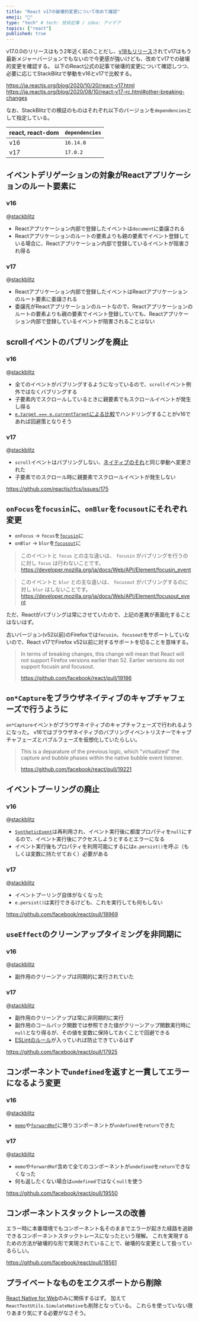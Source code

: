 ```yaml
---
title: "React v17の破壊的変更について改めて確認"
emoji: "🦁"
type: "tech" # tech: 技術記事 / idea: アイデア
topics: ["react"]
published: true
---
```


v17.0.0のリリースはもう2年近く前のことだし、[v18もリリース](https://ja.reactjs.org/blog/2022/03/29/react-v18.html)されてv17はもう最新メジャーバージョンでもないので今更感が強いけども、改めてv17での破壊的変更を確認する。
以下のReact公式の記事で破壊的変更について確認しつつ、必要に応じてStackBlitzで挙動をv16とv17で比較する。

https://ja.reactjs.org/blog/2020/10/20/react-v17.html
https://ja.reactjs.org/blog/2020/08/10/react-v17-rc.html#other-breaking-changes

なお、StackBlitzでの検証のものはそれぞれ以下のバージョンを`dependencies`として指定している。

| react, react-dom | `dependencies` |
| ---------------- | -------------- |
| v16              | `16.14.0`      |
| v17              | `17.0.2`       |

## イベントデリゲーションの対象がReactアプリケーションのルート要素に

### v16

@[stackblitz](https://stackblitz.com/edit/react-ts-qzauwm?embed=1&file=App.tsx&ctl=1)

- Reactアプリケーション内部で登録したイベントは`document`に委譲される
- Reactアプリケーションのルートの要素よりも親の要素でイベント登録している場合に、Reactアプリケーション内部で登録しているイベントが阻害され得る

### v17

@[stackblitz](https://stackblitz.com/edit/react-ts-3qvwng?embed=1&file=App.tsx&ctl=1)

- Reactアプリケーション内部で登録したイベントはReactアプリケーションのルート要素に委譲される
- 委譲先がReactアプリケーションのルートなので、Reactアプリケーションのルートの要素よりも親の要素でイベント登録していても、Reactアプリケーション内部で登録しているイベントが阻害されることはない

## scrollイベントのバブリングを廃止

### v16

@[stackblitz](https://stackblitz.com/edit/react-ts-fxfwph?devToolsHeight=33&embed=1&file=App.tsx&ctl=1)

- 全てのイベントがバブリングするようになっているので、`scroll`イベント例外ではなくバブリングする
- 子要素内でスクロールしているときに親要素でもスクロールイベントが発生し得る
- [`e.target === e.currentTarget`による比較](https://github.com/facebook/react/issues/15723#issuecomment-655177480)でハンドリングすることがv16であれば回避策となりそう

### v17

@[stackblitz](https://stackblitz.com/edit/react-ts-knxars?devToolsHeight=33&embed=1&file=App.tsx&ctl=1)

- `scroll`イベントはバブリングしない、[ネイティブのそれ](https://developer.mozilla.org/ja/docs/Web/API/Element/scroll_event)と同じ挙動へ変更された
- 子要素でのスクロール時に親要素でスクロールイベントが発生しない

https://github.com/reactjs/rfcs/issues/175

## `onFocus`を`focusin`に、`onBlur`を`focusout`にそれぞれ変更

- `onFocus` → `focus`を[`focusin`](https://developer.mozilla.org/ja/docs/Web/API/Element/focusin_event)に
- `onBlur` → `blur`を[`focusout`](https://developer.mozilla.org/ja/docs/Web/API/Element/focusout_event)に

> このイベントと `focus` との主な違いは、 `focusin` がバブリングを行うのに対し `focus` は行わないことです。
> https://developer.mozilla.org/ja/docs/Web/API/Element/focusin_event

> このイベントと `blur` との主な違いは、 `focusout` がバブリングするのに対し `blur` はしないことです。
> https://developer.mozilla.org/ja/docs/Web/API/Element/focusout_event

ただ、Reactがバブリングは常にさせていたので、上記の差異が表面化することはないはず。

古いバージョン(v52以前)のFirefoxでは`focusin`、`focusout`をサポートしていないので、React v17でFirefox v52以前に対するサポートを切ることを意味する。

> In terms of breaking changes, this change will mean that React will not support Firefox versions earlier than 52. Earlier versions do not support focusin and focusout.
>
> https://github.com/facebook/react/pull/19186

## `on*Capture`をブラウザネイティブのキャプチャフェーズで行うように

`on*Capture`イベントがブラウザネイティブのキャプチャフェーズで行われるようになった。
v16ではブラウザネイティブのバブリングイベントリスナーでキャプチャフェーズとバブルフェーズを仮想化していたらしい。

> This is a deparature of the previous logic, which "virtualized" the capture and bubble phases within the native bubble event listener.
>
> https://github.com/facebook/react/pull/19221

## イベントプーリングの廃止

### v16

@[stackblitz](https://stackblitz.com/edit/react-ts-hwf4vw?embed=1&file=App.tsx&ctl=1)

- [`SyntheticEvent`](https://ja.reactjs.org/docs/events.html)は再利用され、イベント実行後に都度プロパティを`null`にするので、イベント実行後にアクセスしようとするとエラーになる
- イベント実行後もプロパティを利用可能にするには`e.persist()`を呼ぶ（もしくは変数に持たせておく）必要がある

### v17

@[stackblitz](https://stackblitz.com/edit/react-ts-usqnee?embed=1&file=App.tsx&ctl=1)

- イベントプーリング自体がなくなった
- `e.persist()`は実行できるけども、これを実行しても何もしない

https://github.com/facebook/react/pull/18969

## `useEffect`のクリーンアップタイミングを非同期に

### v16

@[stackblitz](https://stackblitz.com/edit/react-ts-eesstg?devToolsHeight=33&embed=1&file=App.tsx&ctl=1)

- 副作用のクリーンアップは同期的に実行されていた

### v17

@[stackblitz](https://stackblitz.com/edit/react-ts-kmyhkg?devToolsHeight=33&embed=1&file=App.tsx&ctl=1)

- 副作用のクリーンアップは常に非同期的に実行
- 副作用のコールバック関数では参照できた値がクリーンアップ関数実行時に`null`となり得るが、その値を変数に保持しておくことで回避できる
- [ESLintのルール](https://github.com/facebook/react/tree/main/packages/eslint-plugin-react-hooks)が入っていれば防止できているはず

https://github.com/facebook/react/pull/17925

## コンポーネントで`undefined`を返すと一貫してエラーになるよう変更

### v16

@[stackblitz](https://stackblitz.com/edit/react-ts-ngfekr?devToolsHeight=33&embed=1&file=App.tsx&ctl=1)

- [`memo`](https://ja.reactjs.org/docs/react-api.html#reactmemo)や[`forwardRef`](https://ja.reactjs.org/docs/forwarding-refs.html)に限りコンポーネントが`undefined`を`return`できた

### v17

@[stackblitz](https://stackblitz.com/edit/react-ts-wlc2p3?devToolsHeight=33&embed=1&file=App.tsx&ctl=1)

- `memo`や`forwardRef`含めて全てのコンポーネントが`undefined`を`return`できなくなった
- 何も返したくない場合は`undefined`ではなく`null`を使う

https://github.com/facebook/react/pull/19550

## コンポーネントスタックトレースの改善

エラー時に本番環境でもコンポーネント名そのままでエラーが起きた経路を追跡できるコンポーネントスタックトレースになったという理解。
これを実現するための方法が破壊的な形で実現されていることで、破壊的な変更として扱っているらしい。

https://github.com/facebook/react/pull/18561

## プライベートなものをエクスポートから削除

[React Native for Web](https://github.com/necolas/react-native-web)のみに関係するはず。
加えて`ReactTestUtils.SimulateNative`も削除となっている。
これらを使っていない限りあまり気にする必要がなさそう。
